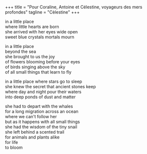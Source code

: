 +++
title = "Pour Coraline, Antoine et Célestine, voyageurs des mers profondes"
tagline = "Cèlestine"
+++

in a little place<br/>
where little hearts are born<br/>
she arrived with her eyes wide open<br/>
sweet blue crystals mortals mourn<br/>

in a little place<br/>
beyond the sea<br/>
she brought to us the joy<br/>
of flowers blooming before your eyes<br/>
of birds singing above the sky<br/>
of all small things that learn to fly<br/>

in a little place where stars go to sleep<br/>
she knew the secret that ancient stones keep<br/>
where day and night pour their waters<br/>
into deep ponds of dust and matter<br/>

she had to depart with the whales<br/>
for a long migration across an ocean<br/>
where we can't follow her<br/>
but as it happens with all small things<br/>
she had the wisdom of the tiny snail<br/>
she left behind a scented trail<br/>
for animals and plants alike<br/>
for life<br/>
to bloom<br/>





